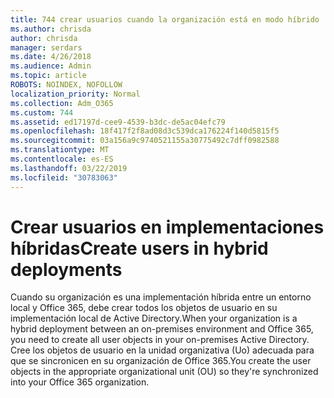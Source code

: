 ```yaml
---
title: 744 crear usuarios cuando la organización está en modo híbrido
ms.author: chrisda
author: chrisda
manager: serdars
ms.date: 4/26/2018
ms.audience: Admin
ms.topic: article
ROBOTS: NOINDEX, NOFOLLOW
localization_priority: Normal
ms.collection: Adm_O365
ms.custom: 744
ms.assetid: ed17197d-cee9-4539-b3dc-de5ac04efc79
ms.openlocfilehash: 18f417f2f8ad08d3c539dca176224f140d5815f5
ms.sourcegitcommit: 03a156a9c9740521155a30775492c7dff0982588
ms.translationtype: MT
ms.contentlocale: es-ES
ms.lasthandoff: 03/22/2019
ms.locfileid: "30783063"
---
```

# <a name="create-users-in-hybrid-deployments"></a><span data-ttu-id="605ff-102">Crear usuarios en implementaciones híbridas</span><span class="sxs-lookup"><span data-stu-id="605ff-102">Create users in hybrid deployments</span></span>

<span data-ttu-id="605ff-103">Cuando su organización es una implementación híbrida entre un entorno local y Office 365, debe crear todos los objetos de usuario en su implementación local de Active Directory.</span><span class="sxs-lookup"><span data-stu-id="605ff-103">When your organization is a hybrid deployment between an on-premises environment and Office 365, you need to create all user objects in your on-premises Active Directory.</span></span> <span data-ttu-id="605ff-104">Cree los objetos de usuario en la unidad organizativa (Uo) adecuada para que se sincronicen en su organización de Office 365.</span><span class="sxs-lookup"><span data-stu-id="605ff-104">You create the user objects in the appropriate organizational unit (OU) so they're synchronized into your Office 365 organization.</span></span>
  

